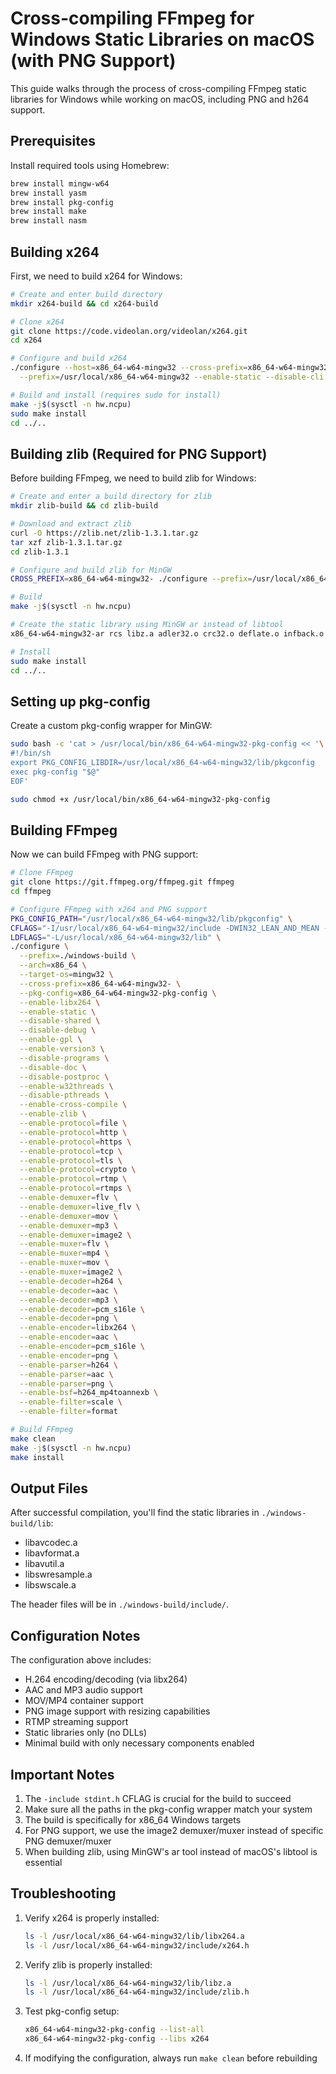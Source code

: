 # Cross-compiling FFmpeg for Windows Static Libraries on macOS (with PNG Support)

This guide walks through the process of cross-compiling FFmpeg static libraries for Windows while working on macOS, including PNG and h264 support.

## Prerequisites

Install required tools using Homebrew:

```bash
brew install mingw-w64
brew install yasm
brew install pkg-config
brew install make
brew install nasm
```

## Building x264

First, we need to build x264 for Windows:

```bash
# Create and enter build directory
mkdir x264-build && cd x264-build

# Clone x264
git clone https://code.videolan.org/videolan/x264.git
cd x264

# Configure and build x264
./configure --host=x86_64-w64-mingw32 --cross-prefix=x86_64-w64-mingw32- \
  --prefix=/usr/local/x86_64-w64-mingw32 --enable-static --disable-cli

# Build and install (requires sudo for install)
make -j$(sysctl -n hw.ncpu)
sudo make install
cd ../..
```

## Building zlib (Required for PNG Support)

Before building FFmpeg, we need to build zlib for Windows:

```bash
# Create and enter a build directory for zlib
mkdir zlib-build && cd zlib-build

# Download and extract zlib
curl -O https://zlib.net/zlib-1.3.1.tar.gz
tar xzf zlib-1.3.1.tar.gz
cd zlib-1.3.1

# Configure and build zlib for MinGW
CROSS_PREFIX=x86_64-w64-mingw32- ./configure --prefix=/usr/local/x86_64-w64-mingw32 --static

# Build
make -j$(sysctl -n hw.ncpu)

# Create the static library using MinGW ar instead of libtool
x86_64-w64-mingw32-ar rcs libz.a adler32.o crc32.o deflate.o infback.o inffast.o inflate.o inftrees.o trees.o zutil.o compress.o uncompr.o gzclose.o gzlib.o gzread.o gzwrite.o

# Install
sudo make install
cd ../..
```

## Setting up pkg-config

Create a custom pkg-config wrapper for MinGW:

```bash
sudo bash -c 'cat > /usr/local/bin/x86_64-w64-mingw32-pkg-config << '\''EOF'\''
#!/bin/sh
export PKG_CONFIG_LIBDIR=/usr/local/x86_64-w64-mingw32/lib/pkgconfig
exec pkg-config "$@"
EOF'

sudo chmod +x /usr/local/bin/x86_64-w64-mingw32-pkg-config
```

## Building FFmpeg

Now we can build FFmpeg with PNG support:

```bash
# Clone FFmpeg
git clone https://git.ffmpeg.org/ffmpeg.git ffmpeg
cd ffmpeg

# Configure FFmpeg with x264 and PNG support
PKG_CONFIG_PATH="/usr/local/x86_64-w64-mingw32/lib/pkgconfig" \
CFLAGS="-I/usr/local/x86_64-w64-mingw32/include -DWIN32_LEAN_AND_MEAN -DHAVE_WIN32_THREADS=1 -DPTW32_STATIC_LIB -D_WIN32_WINNT=0x0601" \
LDFLAGS="-L/usr/local/x86_64-w64-mingw32/lib" \
./configure \
  --prefix=./windows-build \
  --arch=x86_64 \
  --target-os=mingw32 \
  --cross-prefix=x86_64-w64-mingw32- \
  --pkg-config=x86_64-w64-mingw32-pkg-config \
  --enable-libx264 \
  --enable-static \
  --disable-shared \
  --disable-debug \
  --enable-gpl \
  --enable-version3 \
  --disable-programs \
  --disable-doc \
  --disable-postproc \
  --enable-w32threads \
  --disable-pthreads \
  --enable-cross-compile \
  --enable-zlib \
  --enable-protocol=file \
  --enable-protocol=http \
  --enable-protocol=https \
  --enable-protocol=tcp \
  --enable-protocol=tls \
  --enable-protocol=crypto \
  --enable-protocol=rtmp \
  --enable-protocol=rtmps \
  --enable-demuxer=flv \
  --enable-demuxer=live_flv \
  --enable-demuxer=mov \
  --enable-demuxer=mp3 \
  --enable-demuxer=image2 \
  --enable-muxer=flv \
  --enable-muxer=mp4 \
  --enable-muxer=mov \
  --enable-muxer=image2 \
  --enable-decoder=h264 \
  --enable-decoder=aac \
  --enable-decoder=mp3 \
  --enable-decoder=pcm_s16le \
  --enable-decoder=png \
  --enable-encoder=libx264 \
  --enable-encoder=aac \
  --enable-encoder=pcm_s16le \
  --enable-encoder=png \
  --enable-parser=h264 \
  --enable-parser=aac \
  --enable-parser=png \
  --enable-bsf=h264_mp4toannexb \
  --enable-filter=scale \
  --enable-filter=format

# Build FFmpeg
make clean
make -j$(sysctl -n hw.ncpu)
make install
```

## Output Files

After successful compilation, you'll find the static libraries in `./windows-build/lib`:

- libavcodec.a
- libavformat.a
- libavutil.a
- libswresample.a
- libswscale.a

The header files will be in `./windows-build/include/`.

## Configuration Notes

The configuration above includes:
- H.264 encoding/decoding (via libx264)
- AAC and MP3 audio support
- MOV/MP4 container support
- PNG image support with resizing capabilities
- RTMP streaming support
- Static libraries only (no DLLs)
- Minimal build with only necessary components enabled

## Important Notes

1. The `-include stdint.h` CFLAG is crucial for the build to succeed
2. Make sure all the paths in the pkg-config wrapper match your system
3. The build is specifically for x86_64 Windows targets
4. For PNG support, we use the image2 demuxer/muxer instead of specific PNG demuxer/muxer
5. When building zlib, using MinGW's ar tool instead of macOS's libtool is essential

## Troubleshooting

1. Verify x264 is properly installed:
   ```bash
   ls -l /usr/local/x86_64-w64-mingw32/lib/libx264.a
   ls -l /usr/local/x86_64-w64-mingw32/include/x264.h
   ```

2. Verify zlib is properly installed:
   ```bash
   ls -l /usr/local/x86_64-w64-mingw32/lib/libz.a
   ls -l /usr/local/x86_64-w64-mingw32/include/zlib.h
   ```

3. Test pkg-config setup:
   ```bash
   x86_64-w64-mingw32-pkg-config --list-all
   x86_64-w64-mingw32-pkg-config --libs x264
   ```

4. If modifying the configuration, always run `make clean` before rebuilding